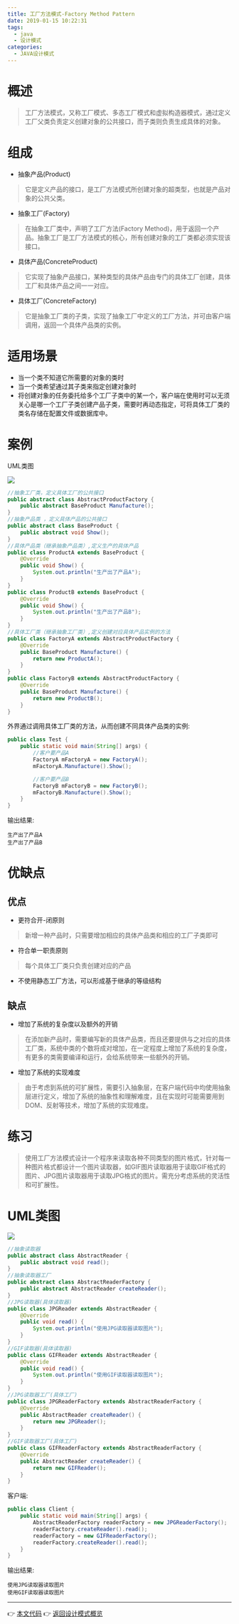 ```yaml
---
title: 工厂方法模式-Factory Method Pattern
date: 2019-01-15 10:22:31
tags:
  - java
  - 设计模式
categories: 
  - JAVA设计模式
---
```


# 概述
> 工厂方法模式，又称工厂模式、多态工厂模式和虚拟构造器模式，通过定义工厂父类负责定义创建对象的公共接口，而子类则负责生成具体的对象。

<!-- more -->

# 组成

- 抽象产品(Product)
> 它是定义产品的接口，是工厂方法模式所创建对象的超类型，也就是产品对象的公共父类。
- 抽象工厂(Factory)
> 在抽象工厂类中，声明了工厂方法(Factory Method)，用于返回一个产品。抽象工厂是工厂方法模式的核心，所有创建对象的工厂类都必须实现该接口。
- 具体产品(ConcreteProduct)
> 它实现了抽象产品接口，某种类型的具体产品由专门的具体工厂创建，具体工厂和具体产品之间一一对应。
- 具体工厂(ConcreteFactory)
> 它是抽象工厂类的子类，实现了抽象工厂中定义的工厂方法，并可由客户端调用，返回一个具体产品类的实例。

# 适用场景

- 当一个类不知道它所需要的对象的类时
- 当一个类希望通过其子类来指定创建对象时
- 将创建对象的任务委托给多个工厂子类中的某一个，客户端在使用时可以无须关心是哪一个工厂子类创建产品子类，需要时再动态指定，可将具体工厂类的类名存储在配置文件或数据库中。

# 案例

UML类图

![](https://i.loli.net/2019/01/14/5c3ca9c875a43.png)

```java
//抽象工厂类，定义具体工厂的公共接口
public abstract class AbstractProductFactory {
    public abstract BaseProduct Manufacture();
}
//抽象产品类 ，定义具体产品的公共接口
public abstract class BaseProduct {
    public abstract void Show();
}
//具体产品类（继承抽象产品类）,定义生产的具体产品
public class ProductA extends BaseProduct {
    @Override
    public void Show() {
        System.out.println("生产出了产品A");
    }
}
public class ProductB extends BaseProduct {
    @Override
    public void Show() {
        System.out.println("生产出了产品B");
    }
}
//具体工厂类（继承抽象工厂类）,定义创建对应具体产品实例的方法
public class FactoryA extends AbstractProductFactory {
    @Override
    public BaseProduct Manufacture() {
        return new ProductA();
    }
}
public class FactoryB extends AbstractProductFactory {
    @Override
    public BaseProduct Manufacture() {
        return new ProductB();
    }
}
```

外界通过调用具体工厂类的方法，从而创建不同具体产品类的实例:

```java
public class Test {
    public static void main(String[] args) {
        //客户要产品A
        FactoryA mFactoryA = new FactoryA();
        mFactoryA.Manufacture().Show();

        //客户要产品B
        FactoryB mFactoryB = new FactoryB();
        mFactoryB.Manufacture().Show();
    }
}
```

输出结果:

```
生产出了产品A
生产出了产品B
```

# 优缺点

## 优点

- 更符合开-闭原则
> 新增一种产品时，只需要增加相应的具体产品类和相应的工厂子类即可
- 符合单一职责原则
> 每个具体工厂类只负责创建对应的产品
- 不使用静态工厂方法，可以形成基于继承的等级结构

## 缺点

- 增加了系统的复杂度以及额外的开销
> 在添加新产品时，需要编写新的具体产品类，而且还要提供与之对应的具体工厂类，系统中类的个数将成对增加，在一定程度上增加了系统的复杂度，有更多的类需要编译和运行，会给系统带来一些额外的开销。
- 增加了系统的实现难度
> 由于考虑到系统的可扩展性，需要引入抽象层，在客户端代码中均使用抽象层进行定义，增加了系统的抽象性和理解难度，且在实现时可能需要用到DOM、反射等技术，增加了系统的实现难度。

# 练习
> 使用工厂方法模式设计一个程序来读取各种不同类型的图片格式，针对每一种图片格式都设计一个图片读取器，如GIF图片读取器用于读取GIF格式的图片、JPG图片读取器用于读取JPG格式的图片。需充分考虑系统的灵活性和可扩展性。

# UML类图

![](https://i.imgur.com/JvS5qW4.png)

```java
//抽象读取器
public abstract class AbstractReader {
    public abstract void read();
}
//抽象读取器工厂
public abstract class AbstractReaderFactory {
    public abstract AbstractReader createReader();
}
//JPG读取器(具体读取器)
public class JPGReader extends AbstractReader {
    @Override
    public void read() {
        System.out.println("使用JPG读取器读取图片");
    }
}
//GIF读取器(具体读取器)
public class GIFReader extends AbstractReader {
    @Override
    public void read() {
        System.out.println("使用GIF读取器读取图片");
    }
}
//JPG读取器工厂(具体工厂)
public class JPGReaderFactory extends AbstractReaderFactory {
    @Override
    public AbstractReader createReader() {
        return new JPGReader();
    }
}
//GIF读取器工厂(具体工厂)
public class GIFReaderFactory extends AbstractReaderFactory {
    @Override
    public AbstractReader createReader() {
        return new GIFReader();
    }
}
```

客户端:

```java
public class Client {
    public static void main(String[] args) {
        AbstractReaderFactory readerFactory = new JPGReaderFactory();
        readerFactory.createReader().read();
        readerFactory = new GIFReaderFactory();
        readerFactory.createReader().read();
    }
}
```

输出结果:

```
使用JPG读取器读取图片
使用GIF读取器读取图片
```

---
👉 [本文代码](https://github.com/gcdd1993/java-design-pattern/tree/master/src/main/java/factoryMethodPattern)
👉 [返回设计模式概览](../../设计模式概览)